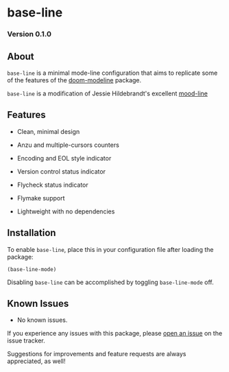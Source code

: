 # base-line
### Version 0.1.0

## About

`base-line` is a minimal mode-line configuration that aims to replicate some of the features of the
[doom-modeline](https://github.com/seagle0128/doom-modeline)
package.

`base-line` is a modification of Jessie Hildebrandt's excellent [mood-line](https://github.com/jessiehildebrandt/mood-line)

## Features

* Clean, minimal design

* Anzu and multiple-cursors counters

* Encoding and EOL style indicator

* Version control status indicator

* Flycheck status indicator

* Flymake support

* Lightweight with no dependencies

## Installation

To enable `base-line`, place this in your configuration file after loading the package:

`(base-line-mode)`

Disabling `base-line` can be accomplished by toggling `base-line-mode` off.

## Known Issues

* No known issues.

If you experience any issues with this package, please
[open an issue](https://github.com/isomatter-labs/base-line/issues/new)
on the issue tracker.

Suggestions for improvements and feature requests are always appreciated, as well!

